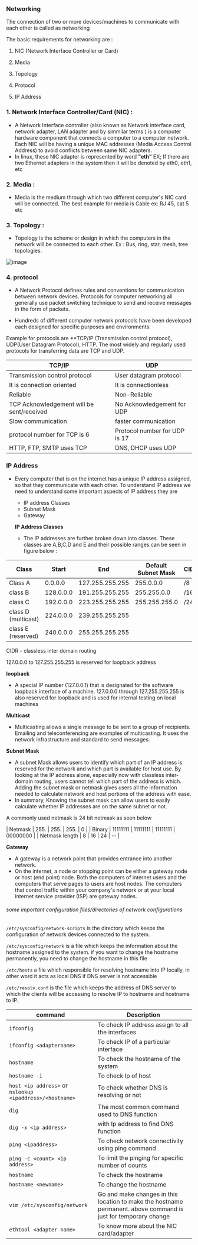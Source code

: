 ### Networking 

The connection of two or more devices/machines to communicate with each other is called as networking

The basic requirements for networking are :

1. NIC (Network Interface Controller or Card)

2. Media

3. Topology

4. Protocol

5. IP Address

### 1. Network Interface Controller/Card (NIC) :
- A Network Interface controller (also known as Network interface card, network adapter, LAN adapter and by simmilar terms ) is a computer hardware component that connects a computer to a computer network. Each NIC will be having a unique MAC addresses (Media Access Control Address) to avoid conflicts between same NIC adapters. 
- In linux, these NIC adapter is represented by word **"eth"**  EX; If there are two Ethernet adapters in the system then it will be denoted by eth0, eth1, etc

### 2. Media :
- Media is the medium through which two different computer's NIC card will be connected. The best example for media is Cable ex: RJ 45, cat 5 etc

### 3. Topology :
- Topology is the scheme or design in which the computers in the network will be connected to each other. Ex : Bus, ring, star, mesh, tree topologies. 

![image](https://user-images.githubusercontent.com/89054489/229574165-8e16c12e-2b54-4110-bdaa-3a70964f2706.png)

### 4. protocol
- A Network Protocol defines rules and conventions for communication between network devices. Protocols for computer networking all generally use packet switching technique to send and receive messages in the form of packets.

- Hundreds of different computer network protocols have been developed each designed for specific purposes and environments.

Example for protocols are **TCP/IP (Transmission control protocol), UDP(User Datagram Protocol), HTTP. The most widely and regularly used protocols for transferring data are TCP and UDP. 

| TCP/IP | UDP |
| --- | --- |
| Transmission control protocol | User datagram protocol |
| It is connection oriented | It is connectionless |
| Reliable | Non-Reliable |
| TCP Acknowledgement will be sent/received | No Acknowledgement for UDP |
| Slow communication | faster communication |
| protocol number for TCP is 6 | Protocol number for UDP is 17 |
| HTTP, FTP, SMTP uses TCP | DNS, DHCP uses UDP |

### IP Address
- Every computer that is on the internet has a unique IP address assigned, so that they communicate with each other. To understand IP address we need to understand some important aspects of IP address they are

  - IP address Classes
  - Subnet Mask
  - Gateway
  
  **IP Address Classes**
  - The IP addresses are further broken down into classes. These classes are A,B,C,D and E and their possible ranges can be seen in figure below :
  
  
| Class | Start | End | Default Subnet Mask | CIDR |
| --- | --- | --- | --- | --- |
| Class A | 0.0.0.0 | 127.255.255.255 | 255.0.0.0 | /8 |
| class B | 128.0.0.0 | 191.255.255.255 | 255.255.0.0 | /16 |
| class C | 192.0.0.0 | 223.255.255.255 | 255.255.255.0 | /24 |
| class D (multicast) | 224.0.0.0 | 239.255.255.255 | | |
| class E (reserved) | 240.0.0.0 | 255.255.255.255 |

CIDR - classless inter domain routing

127.0.0.0 to 127.255.255.255 is reserved for loopback address

**loopback**
- A special IP number (127.0.0.1) that is designated for the software loopback interface of a machine. 127.0.0.0 through 127.255.255.255 is also reserved for loopback and is used for internal testing on local machines

**Multicast**
- Multicasting allows a single message to be sent to a group of recipients. Emailing and teleconferencing are examples of multicasting. It uses the network infrastructure and standard to send messages.

**Subnet Mask**
- A subnet Mask allows users to identify which part of an IP address is reserved for the network and which part is available for host use. By looking at the IP address alone, especially now with classless inter-domain routing, users cannot tell which part of the address is which. Adding the subnet mask or netmask gives users all the information needed to calculate network and host portions of the address with ease. 
- In summary, Knowing the subnet mask can allow users to easily calculate whether IP addresses are on the same subnet or not.

A commonly used netmask is 24 bit netmask as seen below

| Netmask | 255. | 255. | 255. | 0 |
| Binary | 11111111 | 11111111 | 11111111 | 00000000 |
| Netmask length | 8 | 16 | 24 | -- |

**Gateway**

- A gateway is a network point that provides entrance into another network. 
- On the internet, a node or stopping point can be either a gateway node or host (end point) node. Both the computers of internet users and the computers that serve pages to users are host nodes. The computers that control traffic within your company's network or at your local internet service provider (ISP) are gateway nodes.

###### some important configuration files/directories of network configurations

`/etc/sysconfig/network-scripts` is the directory which keeps the configuration of network devices connected to the system.

`/etc/sysconfig/network` is a file which keeps the information about the hostname assigned to the system. if you want to change the hostname permanently, you need to change the hostname in this file

`/etc/hosts` a file which responsible for resolving hostname into IP locally, in other word it acts as local DNS if DNS server is not accessible

`/etc/resolv.conf` is the file which keeps the address of DNS server to which the clients will be accessing to resolve IP to hostname and hostname to IP.

| command | Description |
| --- | --- |
|`ifconfig` | To check IP address assign to all the interfaces |
|`ifconfig <adaptername>`| To check IP of a particular interface |
|`hostname`| To check the hostname of the system |
|`hostname -i` | To check Ip of host |
|`host <ip address>` or `nslookup <ipaddress>/<hostname>`| To check whether DNS is resolving or not |
|`dig`| The most common command used to DNS function |
|`dig -x <ip address>`| with Ip address to find DNS function |
|`ping <ipaddress>`| To check network connectivity using ping command |
|`ping -c <count> <ip address>`| To limit the pinging for specific number of counts |
|`hostname` | To check the hostname |
|`hostname <newname>`| To change the hostname |
|`vim /etc/sysconfig/network`| Go and make changes in this location to make the hostname permanent. above command is just for temporary change |
|`ethtool <adapter name>` | To know more about the NIC card/adapter |


